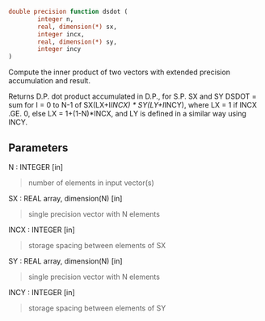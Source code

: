 ```fortran
double precision function dsdot (
		integer n,
		real, dimension(*) sx,
		integer incx,
		real, dimension(*) sy,
		integer incy
)
```

Compute the inner product of two vectors with extended
precision accumulation and result.

Returns D.P. dot product accumulated in D.P., for S.P. SX and SY
DSDOT = sum for I = 0 to N-1 of  SX(LX+I*INCX) * SY(LY+I*INCY),
where LX = 1 if INCX .GE. 0, else LX = 1+(1-N)*INCX, and LY is
defined in a similar way using INCY.

## Parameters
N : INTEGER [in]
> number of elements in input vector(s)

SX : REAL array, dimension(N) [in]
> single precision vector with N elements

INCX : INTEGER [in]
> storage spacing between elements of SX

SY : REAL array, dimension(N) [in]
> single precision vector with N elements

INCY : INTEGER [in]
> storage spacing between elements of SY
